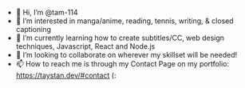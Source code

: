 - 👋 Hi, I’m @tam-114
- 👀 I’m interested in manga/anime, reading, tennis, writing, & closed captioning
- 🌱 I’m currently learning how to create subtitles/CC, web design techniques, Javascript, React and Node.js
- 💞️ I’m looking to collaborate on wherever my skillset will be needed!
- 📫 How to reach me is through my Contact Page on my portfolio: https://taystan.dev/#contact (:

<!---
tam-114/tam-114 is a ✨ special ✨ repository because its `README.md` (this file) appears on your GitHub profile.
You can click the Preview link to take a look at your changes.
--->
